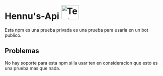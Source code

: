 # Hennu's-Api <img src="https://cdn.discordapp.com/attachments/1123979210151698513/1123979701589901382/logohennus-512.png" alt="Texto alternativo" width="55" height="45">

Esta npm es una prueba privada es una prueba para usarla en un bot publico.

## **Problemas**

No hay soporte para esta npm si la usar ten en consideracion que esto es una prueba mas que nada.